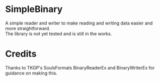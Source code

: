 # SimpleBinary
A simple reader and writer to make reading and writing data easier and more straightforward.  
The library is not yet tested and is still in the works.

# Credits
Thanks to TKGP's SoulsFormats BinaryReaderEx and BinaryWriterEx for guidance on making this.